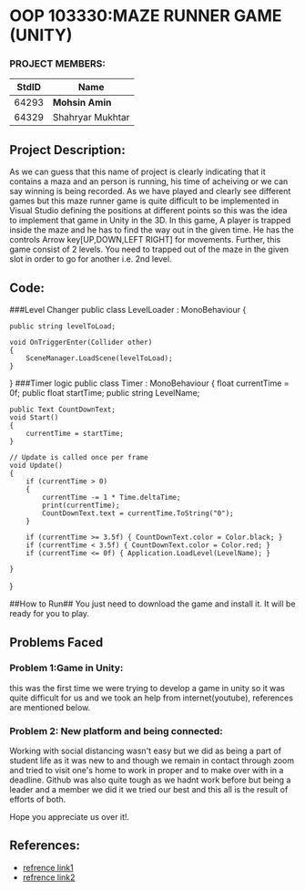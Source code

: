 # OOP 103330:MAZE RUNNER GAME (UNITY)  
### PROJECT MEMBERS:

StdID     |     Name
----------  | -------------
64293     | **Mohsin Amin**
64329     | Shahryar Mukhtar

## Project Description:

As we can guess that this name of project is clearly indicating that it contains a maza and an person is running, his time of acheiving or we can say winning is being recorded.
As we have played and clearly see different games but this maze runner game is quite difficult to be implemented in Visual Studio defining the positions at different points so this was the idea to implement that game in Unity in the 3D.
In this game, A player is trapped inside the maze and he has to find the way out in the given time. He has the controls Arrow key[UP,DOWN,LEFT RIGHT] for movements.
Further, this game consist of 2 levels. You need to trapped out of the maze in the given slot in order to go for another i.e. 2nd level.

## Code:
###Level Changer
public class LevelLoader : MonoBehaviour
{

    public string levelToLoad;

    void OnTriggerEnter(Collider other)
    {
        SceneManager.LoadScene(levelToLoad);
    }

}
###Timer logic
public class Timer : MonoBehaviour
{
    float currentTime = 0f;
    public float startTime;
    public string LevelName;

    public Text CountDownText;
    void Start()
    {
        currentTime = startTime;
    }

    // Update is called once per frame
    void Update()
    {
        if (currentTime > 0)
        {
            currentTime -= 1 * Time.deltaTime;
            print(currentTime);
            CountDownText.text = currentTime.ToString("0");
        }

        if (currentTime >= 3.5f) { CountDownText.color = Color.black; }
        if (currentTime < 3.5f) { CountDownText.color = Color.red; }
        if (currentTime <= 0f) { Application.LoadLevel(LevelName); }

    }
}

##How to Run##
You just need to download the game and install it. It will be ready for you to play.

## Problems Faced

### Problem 1:Game in Unity:
this was the first time we were trying to develop a game in unity so it was quite difficult for us and we took an help from internet(youtube), references are mentioned below.

### Problem 2: New platform and being connected:
Working with social distancing wasn't easy but we did as being a part of student life as it was new to and though we remain in contact through zoom and tried to visit one's home to work in proper and to make over with in a deadline.
Github was also quite tough as we hadnt work before but being a leader and a member we did it we tried our best and this all is the result of efforts of both.

Hope you appreciate us over it!.

## References:
- [refrence link1](https://www.youtube.com/watch?v=pMD0DnOqYnU)
- [refrence link2](https://www.studytonight.com/3d-game-engineering-with-unity/maze-game)
